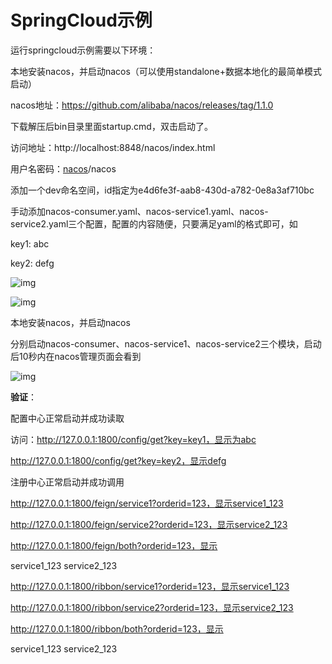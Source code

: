 # SpringCloud示例
运行springcloud示例需要以下环境：

本地安装nacos，并启动nacos（可以使用standalone+数据本地化的最简单模式启动）

nacos地址：https://github.com/alibaba/nacos/releases/tag/1.1.0

下载解压后bin目录里面startup.cmd，双击启动了。

访问地址：http://localhost:8848/nacos/index.html

用户名密码：[nacos](https://so.csdn.net/so/search?q=nacos&spm=1001.2101.3001.7020)/nacos

添加一个dev命名空间，id指定为e4d6fe3f-aab8-430d-a782-0e8a3af710bc

手动添加nacos-consumer.yaml、nacos-service1.yaml、nacos-service2.yaml三个配置，配置的内容随便，只要满足yaml的格式即可，如

key1: abc

key2: defg

![img](file:///C:/Users/Administrator/AppData/Roaming/JisuOffice/Favorite/poclip1/03/image0.png)

![img](file:///C:/Users/Administrator/AppData/Roaming/JisuOffice/Favorite/poclip1/03/image1.png)

本地安装nacos，并启动nacos

分别启动nacos-consumer、nacos-service1、nacos-service2三个模块，启动后10秒内在nacos管理页面会看到

![img](file:///C:/Users/Administrator/AppData/Roaming/JisuOffice/Favorite/poclip1/03/image2.png)

 

**验证**：

配置中心正常启动并成功读取

访问：http://127.0.0.1:1800/config/get?key=key1，显示为abc

http://127.0.0.1:1800/config/get?key=key2，显示defg

注册中心正常启动并成功调用

http://127.0.0.1:1800/feign/service1?orderid=123，显示service1_123

http://127.0.0.1:1800/feign/service2?orderid=123，显示service2_123

http://127.0.0.1:1800/feign/both?orderid=123，显示

service1_123
service2_123

 

http://127.0.0.1:1800/ribbon/service1?orderid=123，显示service1_123

http://127.0.0.1:1800/ribbon/service2?orderid=123，显示service2_123

http://127.0.0.1:1800/ribbon/both?orderid=123，显示

service1_123
service2_123

